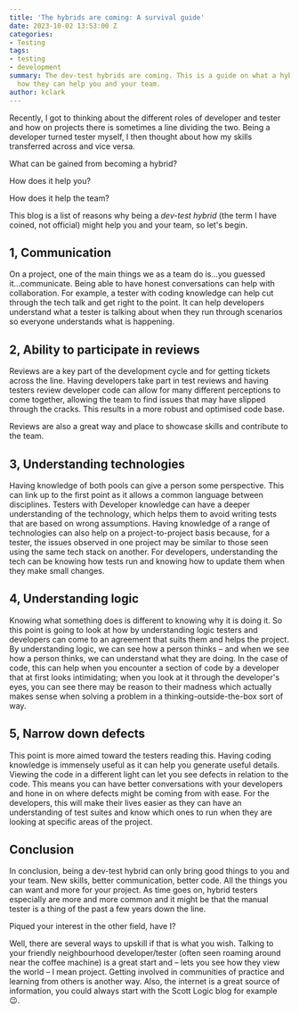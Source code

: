 ```yaml
---
title: 'The hybrids are coming: A survival guide'
date: 2023-10-02 13:53:00 Z
categories:
- Testing
tags:
- testing
- development
summary: The dev-test hybrids are coming. This is a guide on what a hybrid is and
  how they can help you and your team.
author: kclark
---
```


Recently, I got to thinking about the different roles of developer and tester and how on projects there is sometimes a line dividing the two. Being a developer turned tester myself, I then thought about how my skills transferred across and vice versa.

What can be gained from becoming a hybrid?

How does it help you?

How does it help the team?

This blog is a list of reasons why being a *dev-test hybrid* (the term I have coined, not official) might help you and your team, so let's begin.

## 1, Communication

On a project, one of the main things we as a team do is...you guessed it...communicate. Being able to have honest conversations can help with collaboration. For example, a tester with coding knowledge can help cut through the tech talk and get right to the point. It can help developers understand what a tester is talking about when they run through scenarios so everyone understands what is happening.

## 2, Ability to participate in reviews

Reviews are a key part of the development cycle and for getting tickets across the line. Having developers take part in test reviews and having testers review developer code can allow for many different perceptions to come together, allowing the team to find issues that may have slipped through the cracks. This results in a more robust and optimised code base.

Reviews are also a great way and place to showcase skills and contribute to the team.

## 3, Understanding technologies

Having knowledge of both pools can give a person some perspective. This can link up to the first point as it allows a common language between disciplines. Testers with Developer knowledge can have a deeper understanding of the technology, which helps them to avoid writing tests that are based on wrong assumptions. Having knowledge of a range of technologies can also help on a project-to-project basis because, for a tester, the issues observed in one project may be similar to those seen using the same tech stack on another. For developers, understanding the tech can be knowing how tests run and knowing how to update them when they make small changes.

## 4, Understanding logic

Knowing what something does is different to knowing why it is doing it. So this point is going to look at how by understanding logic testers and developers can come to an agreement that suits them and helps the project. By understanding logic, we can see how a person thinks – and when we see how a person thinks, we can understand what they are doing. In the case of code, this can help when you encounter a section of code by a developer that at first looks intimidating; when you look at it through the developer's eyes, you can see there may be reason to their madness which actually makes sense when solving a problem in a thinking-outside-the-box sort of way.

## 5, Narrow down defects

This point is more aimed toward the testers reading this. Having coding knowledge is immensely useful as it can help you generate useful details. Viewing the code in a different light can let you see defects in relation to the code. This means you can have better conversations with your developers and hone in on where defects might be coming from with ease. For the developers, this will make their lives easier as they can have an understanding of test suites and know which ones to run when they are looking at specific areas of the project.

## Conclusion

In conclusion, being a dev-test hybrid can only bring good things to you and your team. New skills, better communication, better code. All the things you can want and more for your project. As time goes on, hybrid testers especially are more and more common and it might be that the manual tester is a thing of the past a few years down the line.

Piqued your interest in the other field, have I?

Well, there are several ways to upskill if that is what you wish. Talking to your friendly neighbourhood developer/tester (often seen roaming around near the coffee machine) is a great start and – lets you see how they view the world – I mean project. Getting involved in communities of practice and learning from others is another way. Also, the internet is a great source of information, you could always start with the Scott Logic blog for example 😉.